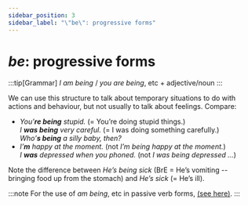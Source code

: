 ```yaml
---
sidebar_position: 3
sidebar_label: "\"be\": progressive forms"
---
```


# *be*: progressive forms

:::tip[Grammar]
*I am being* / *you are being*, etc + adjective/noun
:::

We can use this structure to talk about temporary situations to do with actions and behaviour, but not usually to talk about feelings. Compare:

- *You’**re being** stupid.* (= You’re doing stupid things.)  
  *I **was being** very careful.* (= I was doing something carefully.)  
  *Who’**s being** a silly baby, then?*
- *I’**m** happy at the moment.* (not *I’m being happy at the moment.*)  
  *I **was** depressed when you phoned.* (not *I was being depressed ...*)

Note the difference between *He’s being sick* (BrE = He’s vomiting -- bringing food up from the stomach) and *He’s sick* (= He’s ill).

:::note
For the use of *am being*, etc in passive verb forms, [(see here)](./../passives/passive-structures-and-verb-forms#use-of-tenses).
:::
